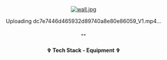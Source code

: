 <div align="center"> 

[![wall.jpg](https://i.postimg.cc/rmTTzDr1/wall.jpg)](https://postimg.cc/kVTzpXwG)


 



Uploading dc7e7446d465932d89740a8e80e86059_V1.mp4…


<h3 align="center">  </h3>
<p align="center"> "" </p>
<p align="center">  </p>








<h4 align="center"> ✞ Tech Stack - Equipment ✞ </h4>
<p align="center">
  <a href="https://skillicons.dev%22%3E/
    <img src="https://skillicons.dev/icons?i=discord,unity,godot&perline=14" />

  </a>
</p>
</div>
